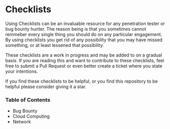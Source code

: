# Checklists

Using Checklists can be an invaluable resource for any penetration tester or bug bounty hunter. The reason being is that you sometimes cannot remmeber every single thing you should do on any particular engagement. By using checklists you get rid of any possibility that you may have missed something, or at least lessened that possibility.

These checklists are a work in progress and may be added to on a gradual basis. If you are reading this and want to contribute to these checklists, feel free to submit a Pull Request or even better create a ticket where you state your intentions.

If you find these checklists to be helpful, or you find this repository to be helpful please consider giving it a star.

### Table of Contents
- Bug Bounty
- Cloud Computing
- Network